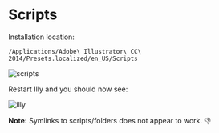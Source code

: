 # Scripts

Installation location:

```text
/Applications/Adobe\ Illustrator\ CC\ 2014/Presets.localized/en_US/Scripts
```

![scripts](https://cloud.githubusercontent.com/assets/218624/7207073/a04c2398-e4eb-11e4-82c1-9afee2f28186.png)

Restart Illy and you should now see:

![illy](https://cloud.githubusercontent.com/assets/218624/7207289/228b696c-e4ed-11e4-939f-b7ac2672bc12.png)

**Note:** Symlinks to scripts/folders does not appear to work. :-1:

